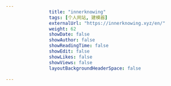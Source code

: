---
                title: "innerknowing"
                tags: [个人网站, 建模器]
                externalUrl: "https://innerknowing.xyz/en/"
                weight: 62
                showDate: false
                showAuthor: false
                showReadingTime: false
                showEdit: false
                showLikes: false
                showViews: false
                layoutBackgroundHeaderSpace: false
                ---

